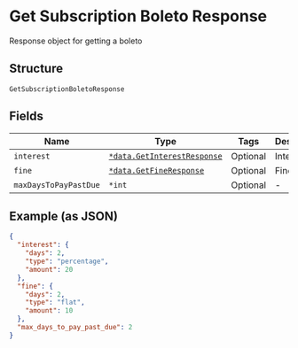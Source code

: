 
# Get Subscription Boleto Response

Response object for getting a boleto

## Structure

`GetSubscriptionBoletoResponse`

## Fields

| Name | Type | Tags | Description |
|  --- | --- | --- | --- |
| `interest` | [`*data.GetInterestResponse`](../../doc/models/get-interest-response.md) | Optional | Interest |
| `fine` | [`*data.GetFineResponse`](../../doc/models/get-fine-response.md) | Optional | Fine |
| `maxDaysToPayPastDue` | `*int` | Optional | - |

## Example (as JSON)

```json
{
  "interest": {
    "days": 2,
    "type": "percentage",
    "amount": 20
  },
  "fine": {
    "days": 2,
    "type": "flat",
    "amount": 10
  },
  "max_days_to_pay_past_due": 2
}
```

